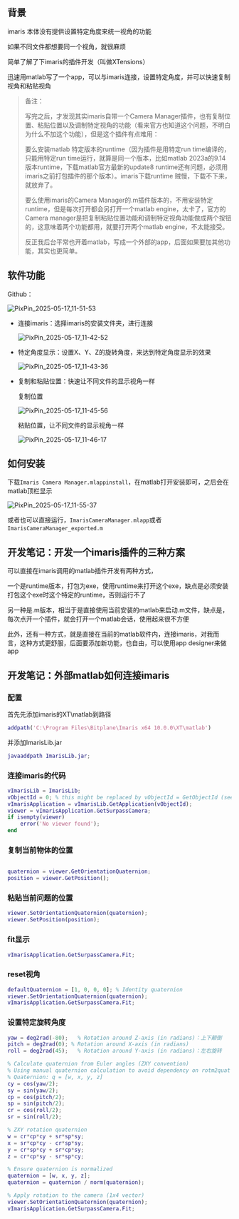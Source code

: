 ## 背景

imaris 本体没有提供设置特定角度来统一视角的功能

如果不同文件都想要同一个视角，就很麻烦

简单了解了下imaris的插件开发（叫做XTensions）

迅速用matlab写了一个app，可以与imaris连接，设置特定角度，并可以快速复制视角和粘贴视角

> 备注：
>
> 写完之后，才发现其实imaris自带一个Camera Manager插件，也有复制位置、粘贴位置以及调制特定视角的功能（看来官方也知道这个问题，不明白为什么不加这个功能），但是这个插件有点难用：
>
> 要么安装matlab 特定版本的runtime（因为插件是用特定run time编译的，只能用特定run time运行，就算是同一个版本，比如matlab 2023a的9.14版本runtime，下载matlab官方最新的update8 runtime还有问题，必须用imaris之前打包插件的那个版本）。imaris下载runtime 贼慢，下载不下来，就放弃了。
>
> 要么使用imaris的Camera Manager的.m插件版本的，不用安装特定runtime，但是每次打开都会另打开一个matlab engine，太卡了，官方的Camera manager是把复制粘贴位置功能和调制特定视角功能做成两个按钮的，这意味着两个功能都用，就要打开两个matlab engine，不太能接受。
>
> 反正我后台平常也开着matlab，写成一个外部的app，后面如果要加其他功能，其实也更简单。

## 软件功能

Github：

![PixPin_2025-05-17_11-51-53](https://assets.b3logfile.com/siyuan/1610205759005/assets/PixPin_2025-05-17_11-51-53-20250517115156-mrxawb2.png)

- 连接imaris：选择imaris的安装文件夹，进行连接

  ![PixPin_2025-05-17_11-42-52](https://assets.b3logfile.com/siyuan/1610205759005/assets/PixPin_2025-05-17_11-42-52-20250517114254-ta68lfq.png)​
- 特定角度显示：设置X、Y、Z的旋转角度，来达到特定角度显示的效果

  ![PixPin_2025-05-17_11-43-36](https://assets.b3logfile.com/siyuan/1610205759005/assets/PixPin_2025-05-17_11-43-36-20250517114337-jho03e4.png)
- 复制和粘贴位置：快速让不同文件的显示视角一样

  复制位置

  ![PixPin_2025-05-17_11-45-56](https://assets.b3logfile.com/siyuan/1610205759005/assets/PixPin_2025-05-17_11-45-56-20250517114557-r1xr0wh.png)

  粘贴位置，让不同文件的显示视角一样

  ![PixPin_2025-05-17_11-46-17](https://assets.b3logfile.com/siyuan/1610205759005/assets/PixPin_2025-05-17_11-46-17-20250517114623-fndffzw.png)

## 如何安装

下载`Imaris Camera Manager.mlappinstall`​，在matlab打开安装即可，之后会在matlab顶栏显示

![PixPin_2025-05-17_11-55-37](https://assets.b3logfile.com/siyuan/1610205759005/assets/PixPin_2025-05-17_11-55-37-20250517115541-v099wls.png)

或者也可以直接运行，`ImarisCameraManager.mlapp`​或者`ImarisCameraManager_exported.m`​

## 开发笔记：开发一个imaris插件的三种方案

可以直接在imaris调用的matlab插件开发有两种方式，

一个是runtime版本，打包为exe，使用runtime来打开这个exe，缺点是必须安装打包这个exe时这个特定的runtime，否则运行不了

另一种是.m版本，相当于是直接使用当前安装的matlab来启动.m文件，缺点是，每次点开一个插件，就会打开一个matlab会话，使用起来很不方便

此外，还有一种方式，就是直接在当前的matlab软件内，连接imaris，对我而言，这种方式更舒服，后面要添加新功能，也自由，可以使用app designer来做app

## 开发笔记：外部matlab如何连接imaris

### 配置

首先先添加imaris的XT\matlab到路径

```matlab
addpath('C:\Program Files\Bitplane\Imaris x64 10.0.0\XT\matlab')
```

并添加ImarisLib.jar

```matlab
javaaddpath ImarisLib.jar; 
```

### 连接imaris的代码

```matlab
vImarisLib = ImarisLib;
vObjectId = 0; % this might be replaced by vObjectId = GetObjectId (see later)
vImarisApplication = vImarisLib.GetApplication(vObjectId);
viewer = vImarisApplication.GetSurpassCamera;
if isempty(viewer)
    error('No viewer found');
end

```

### 复制当前物体的位置

```matlab

quaternion = viewer.GetOrientationQuaternion;
position = viewer.GetPosition(); 
```

### 粘贴当前问题的位置

```matlab
viewer.SetOrientationQuaternion(quaternion);
viewer.SetPosition(position); 
```

### fit显示

```matlab
vImarisApplication.GetSurpassCamera.Fit;
```

### reset视角

```matlab
defaultQuaternion = [1, 0, 0, 0]; % Identity quaternion
viewer.SetOrientationQuaternion(quaternion);
vImarisApplication.GetSurpassCamera.Fit;
```

### 设置特定旋转角度

```matlab
yaw = deg2rad(-80);   % Rotation around Z-axis (in radians)：上下颠倒
pitch = deg2rad(0); % Rotation around X-axis (in radians)
roll = deg2rad(45);   % Rotation around Y-axis (in radians)：左右旋转

% Calculate quaternion from Euler angles (ZXY convention)
% Using manual quaternion calculation to avoid dependency on rotm2quat
% Quaternion: q = [w, x, y, z]
cy = cos(yaw/2);
sy = sin(yaw/2);
cp = cos(pitch/2);
sp = sin(pitch/2);
cr = cos(roll/2);
sr = sin(roll/2);

% ZXY rotation quaternion
w = cr*cp*cy + sr*sp*sy;
x = sr*cp*cy - cr*sp*sy;
y = cr*sp*cy + sr*cp*sy;
z = cr*cp*sy - sr*sp*cy;

% Ensure quaternion is normalized
quaternion = [w, x, y, z];
quaternion = quaternion / norm(quaternion);

% Apply rotation to the camera (1x4 vector)
viewer.SetOrientationQuaternion(quaternion);
vImarisApplication.GetSurpassCamera.Fit;
```
